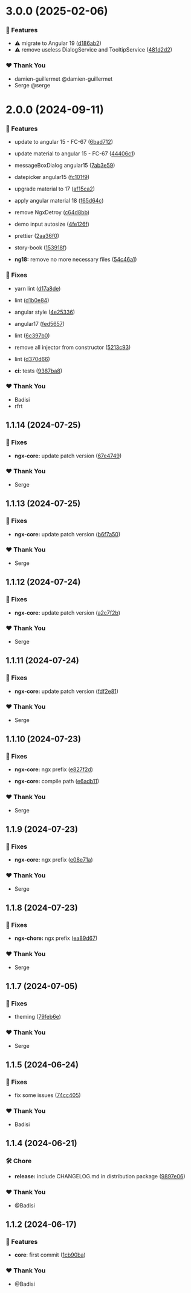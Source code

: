 # 3.0.0 (2025-02-06)

### 🚀 Features

- ⚠️ migrate to Angular 19 ([d186ab2](https://github.com/DSI-HUG/ngx-components/commit/d186ab2))
- ⚠️ remove useless DialogService and TooltipService ([481d2d2](https://github.com/DSI-HUG/ngx-components/commit/481d2d2))

### ❤️ Thank You

- damien-guillermet @damien-guillermet
- Serge @serge

# 2.0.0 (2024-09-11)


### 🚀 Features

- update to angular 15 - FC-67 ([6bad712](https://github.com/DSI-HUG/ngx-components/commit/6bad712))

- update material to angular 15 - FC-67 ([44406c1](https://github.com/DSI-HUG/ngx-components/commit/44406c1))

- messageBoxDialog angular15 ([7ab3e59](https://github.com/DSI-HUG/ngx-components/commit/7ab3e59))

- datepicker angular15 ([fc101f9](https://github.com/DSI-HUG/ngx-components/commit/fc101f9))

- upgrade material to 17 ([af15ca2](https://github.com/DSI-HUG/ngx-components/commit/af15ca2))

- apply angular material 18 ([f65d64c](https://github.com/DSI-HUG/ngx-components/commit/f65d64c))

- remove NgxDetroy ([c64d8bb](https://github.com/DSI-HUG/ngx-components/commit/c64d8bb))

- demo input autosize ([4fe126f](https://github.com/DSI-HUG/ngx-components/commit/4fe126f))

- prettier ([2aa36f0](https://github.com/DSI-HUG/ngx-components/commit/2aa36f0))

- story-book ([153918f](https://github.com/DSI-HUG/ngx-components/commit/153918f))

- **ng18:** remove no more necessary files ([54c46a1](https://github.com/DSI-HUG/ngx-components/commit/54c46a1))


### 🐛 Fixes

- yarn lint ([d17a8de](https://github.com/DSI-HUG/ngx-components/commit/d17a8de))

- lint ([d1b0e84](https://github.com/DSI-HUG/ngx-components/commit/d1b0e84))

- angular style ([4e25336](https://github.com/DSI-HUG/ngx-components/commit/4e25336))

- angular17 ([fed5657](https://github.com/DSI-HUG/ngx-components/commit/fed5657))

- lint ([6c397b0](https://github.com/DSI-HUG/ngx-components/commit/6c397b0))

- remove all injector from constructor ([5213c93](https://github.com/DSI-HUG/ngx-components/commit/5213c93))

- lint ([d370d66](https://github.com/DSI-HUG/ngx-components/commit/d370d66))

- **ci:** tests ([9387ba8](https://github.com/DSI-HUG/ngx-components/commit/9387ba8))


### ❤️  Thank You

- Badisi
- rfrt

## 1.1.14 (2024-07-25)

### 🐛 Fixes

-   **ngx-core:** update patch version ([67e4749](https://github.com/DSI-HUG/ngx-components/commit/67e4749))

### ❤️ Thank You

-   Serge

## 1.1.13 (2024-07-25)

### 🐛 Fixes

-   **ngx-core:** update patch version ([b6f7a50](https://github.com/DSI-HUG/ngx-components/commit/b6f7a50))

### ❤️ Thank You

-   Serge

## 1.1.12 (2024-07-24)

### 🐛 Fixes

-   **ngx-core:** update patch version ([a2c7f2b](https://github.com/DSI-HUG/ngx-components/commit/a2c7f2b))

### ❤️ Thank You

-   Serge

## 1.1.11 (2024-07-24)

### 🐛 Fixes

-   **ngx-core:** update patch version ([fdf2e81](https://github.com/DSI-HUG/ngx-components/commit/fdf2e81))

### ❤️ Thank You

-   Serge

## 1.1.10 (2024-07-23)

### 🐛 Fixes

-   **ngx-core:** ngx prefix ([e827f2d](https://github.com/DSI-HUG/ngx-components/commit/e827f2d))

-   **ngx-core:** compile path ([e6adb11](https://github.com/DSI-HUG/ngx-components/commit/e6adb11))

### ❤️ Thank You

-   Serge

## 1.1.9 (2024-07-23)

### 🐛 Fixes

-   **ngx-core:** ngx prefix ([e08e71a](https://github.com/DSI-HUG/ngx-components/commit/e08e71a))

### ❤️ Thank You

-   Serge

## 1.1.8 (2024-07-23)

### 🐛 Fixes

-   **ngx-chore:** ngx prefix ([ea89d67](https://github.com/DSI-HUG/ngx-components/commit/ea89d67))

### ❤️ Thank You

-   Serge

## 1.1.7 (2024-07-05)

### 🐛 Fixes

-   theming ([79feb6e](https://github.com/DSI-HUG/ngx-components/commit/79feb6e))

### ❤️ Thank You

-   Serge

## 1.1.5 (2024-06-24)

### 🐛 Fixes

-   fix some issues ([74cc405](https://github.com/DSI-HUG/ngx-components/commit/74cc405))

### ❤️ Thank You

-   Badisi

## 1.1.4 (2024-06-21)

### 🛠️ Chore

-   **release:** include CHANGELOG.md in distribution package ([9897e06](https://github.com/DSI-HUG/ngx-components/commit/9897e06))

### ❤️ Thank You

-   @Badisi

## 1.1.2 (2024-06-17)

### 🚀 Features

-   **core**: first commit ([1cb90ba](https://github.com/DSI-HUG/ngx-components/commit/1cb90bac803acbb9708e3983ab9e4d6a872d2a5c))

### ❤️ Thank You

-   @Badisi
